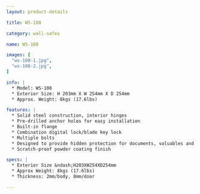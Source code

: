 ```yaml
---
layout: product-details

title: WS-108

category: wall-safes

name: WS-108

images: [
  "ws-108-1.jpg",
  "ws-108-2.jpg",
]

info: |
  * Model: WS-108
  * Exterior Size: H 203mm X W 254mm X D 254mm
  * Approx. Weight: 8kgs (17.6lbs)

features: |
  * Solid steel construction, interior hinges
  * Pre-drilled anchor holes for easy installation
  * Built-in flange
  * Combination digital lock/blade key lock
  * Multiple bolts
  * Designed to provide hidden protection for documents, valuables and pistols
  * Scratch-proof powder coating finish

specs: |
  * Exterior Size &ndash;H203XW254XD254mm
  * Approx Weight: 8kgs (17.6lbs)
  * Thickness: 2mm/body, 8mm/door

---
```



